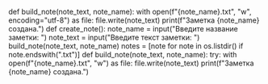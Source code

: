 def build_note(note_text, note_name):
    with open(f"{note_name}.txt", "w", encoding="utf-8") as file:
        file.write(note_text)
    print(f"Заметка {note_name} создана.")
   def create_note():
    note_name = input("Введите название заметки: ")
    note_text = input("Введите текст заметки: ")
    build_note(note_text, note_name)
    notes = [note for note in os.listdir() if note.endswith(".txt")]
    def build_note(note_text, note_name):
    try:
        with open(f"{note_name}.txt", "w") as file:
            file.write(note_text)
        print(f"Заметка {note_name} создана.")
